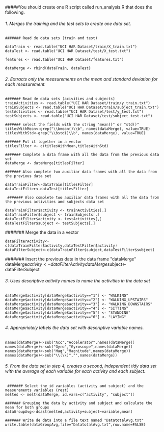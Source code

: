 #####You should create one R script called run_analysis.R that does the following. 
###### 1. Merges the training and the test sets to create one data set.  
    ####### Read de data sets (train and test)
    
    dataTrain <- read.table("UCI HAR Dataset/train/X_train.txt")
    dataTest <- read.table("UCI HAR Dataset/test/X_test.txt")
    
    features <- read.table("UCI HAR Dataset/features.txt")
  
    dataMerge <- rbind(dataTrain, dataTest)


###### 2. Extracts only the measurements on the mean and standard deviation for each measurement.  
    ####### Read de data sets (acivities and subjects)
    trainActivities <- read.table("UCI HAR Dataset/train/y_train.txt")
    trainSubjects <- read.table("UCI HAR Dataset/train/subject_train.txt")
    testActivities <- read.table("UCI HAR Dataset/test/y_test.txt")
    testSubjects <- read.table("UCI HAR Dataset/test/subject_test.txt")
    
    ####### select the fields with the string "mean()" or "std()" 
    titlesWithMean<-grep("\\bmean()\\b", names(dataMerge), value=TRUE)
    titlesWithStd<-grep("\\bstd()\\b", names(dataMerge), value=TRUE)
    
    ####### Put it together in a vector
    titlesFilter <- c(titlesWithMean,titlesWithStd)
    
    ####### Complete a data frame with all the data from the previous data set
    dataMerge <- dataMerge[titlesFilter]
  
    ####### Also complete two auxiliar data frames with all the data from the previous data set
  
    dataTrainFilter<-dataTrain[titlesFilter]
    dataTestFilter<-dataTest[titlesFilter]
 
     ####### Also complete two auxiliar data frames with all the data from the previous activities and subjects data set
     
    dataTrainFilter$activity <- trainActivities[,]
    dataTrainFilter$subject <- trainSubjects[,]
    dataTestFilter$activity <- testActivities[,]
    dataTestFilter$subject <- testSubjects[,]
  
  ####### Merge the data in a vector
    
    dataFilterActivity<-c(dataTrainFilter$activity,dataTestFilter$activity)
    dataFilterSubject<-c(dataTrainFilter$subject,dataTestFilter$subject)
    
  ####### Insert the previous data in the data frame "dataMerge"
    dataMerge$activity<-dataFilterActivity
    dataMerge$subject<-dataFilterSubject


###### 3. Uses descriptive activity names to name the activities in the data set  
    
    dataMerge$activity[dataMerge$activity=="1"] <- "WALKING"  
    dataMerge$activity[dataMerge$activity=="2"] <- "WALKING_UPSTAIRS"
    dataMerge$activity[dataMerge$activity=="3"] <- "WALKING_DOWNSTAIRS"
    dataMerge$activity[dataMerge$activity=="4"] <- "SITTING"
    dataMerge$activity[dataMerge$activity=="5"] <- "STANDING"
    dataMerge$activity[dataMerge$activity=="6"] <- "LAYING"

###### 4. Appropriately labels the data set with descriptive variable names.   

    names(dataMerge)<-sub("Acc","Accelerator",names(dataMerge))  
    names(dataMerge)<-sub("Gyro","Gyroscope",names(dataMerge))
    names(dataMerge)<-sub("Mag","Magnitude",names(dataMerge))
    names(dataMerge)<-sub("\\(\\)","",names(dataMerge))  
    
    
###### 5. From the data set in step 4, creates a second, independent tidy data set with the average of each variable for each activity and each subject.    
     ####### Select the id variables (activity and subject) and the measurements variables (rest) 
    melted <- melt(dataMerge, id.vars=c("activity", "subject"))
    
    ####### Grouping the data by activity and subject and calculate the mean for both groups
    dataGroupAvg<-dcast(melted,activity+subject~variable,mean)
    
    ####### Write de data into a file text named "DatatotalAvg.txt"
    write.table(dataGroupAvg,file="DatatotalAvg.txt",row.name=FALSE)
    
